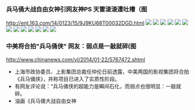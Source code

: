 ### 兵马俑大战自由女神引网友神PS 天雷滚滚遭吐槽（图
http://ent.163.com/14/0123/15/9J9KU68T00032DGD.html
![](http://img1.cache.netease.com/catchpic/6/69/6970BBB21DCFE18BD88F9543E4ED5D31.jpg)
![](http://img1.cache.netease.com/catchpic/E/E7/E724C55352B3CCD084A64BC60C046CF9.jpg)
![](http://img1.cache.netease.com/catchpic/5/5D/5D53A2AF5492BF08E0CD9BCAE0E7C207.jpg)
![](http://img1.cache.netease.com/catchpic/1/1F/1FC8A427756DB2EA9F3FD977357630C8.jpg)
![](https://gss3.bdstatic.com/-Po3dSag_xI4khGkpoWK1HF6hhy/baike/c0%3Dbaike80%2C5%2C5%2C80%2C26/sign=baee179bd52a6059461de948495d5ffe/94cad1c8a786c91794dfa96bcb3d70cf3ac75780.jpg)
![](http://img1.cache.netease.com/catchpic/7/79/79E3B3803A6218455788FD1A2B71653C.jpg)
![](http://img1.cache.netease.com/catchpic/A/AE/AEF08FD496F83028963AB0CC5798F1C4.jpg)
![](http://img1.cache.netease.com/catchpic/F/FA/FA3801F376A22EDE115B875BE396681C.jpg)
![](http://img1.cache.netease.com/catchpic/4/43/433B45AB3BEFE61750968E371DB83CC5.jpg)
![](http://img1.cache.netease.com/catchpic/B/B1/B15F72E693DA1DBAF3870ADCF35FB564.jpg)
![](https://timgsa.baidu.com/timg?image&quality=80&size=b9999_10000&sec=1519443341985&di=7ca88e4105df99b1118f81203709aac6&imgtype=0&src=http%3A%2F%2Fupload.rzw.com.cn%2F2014%2F0123%2F1390438146837.jpg)
![](https://timgsa.baidu.com/timg?image&quality=80&size=b9999_10000&sec=1519443997014&di=0b31d679c0bff1c68da1dcc28ad08ba9&imgtype=0&src=http%3A%2F%2Fimg3.cache.netease.com%2Fphoto%2F0091%2F2014-01-22%2F600x450_9J706CVJ0HQO0091.jpg)
![](https://timgsa.baidu.com/timg?image&quality=80&size=b9999_10000&sec=1519443926437&di=36ad57687da9da283cda84a497f02d28&imgtype=0&src=http%3A%2F%2Fimage.tianjimedia.com%2FuploadImages%2F2014%2F023%2F0M152KF762UM_680x500.jpg)
### 中美将合拍"兵马俑侠" 网友：弱点是一敲就碎(图
http://www.chinanews.com/yl/2014/01-22/5767472.shtml
- 上海市政协委员、上影集团总裁任仲伦日前透露，中美两国的影视集团将合拍《兵马俑侠》，并称项目已进入了实质性阶段。
- 有网友评论说：“兵马俑侠的超能力是瞬间石化，而弱点也很明显：一敲就碎。
- 油画《兵马俑大战自由女神